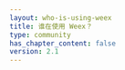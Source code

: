 ```yaml
---
layout: who-is-using-weex
title: 谁在使用 Weex？
type: community
has_chapter_content: false
version: 2.1
---
```

